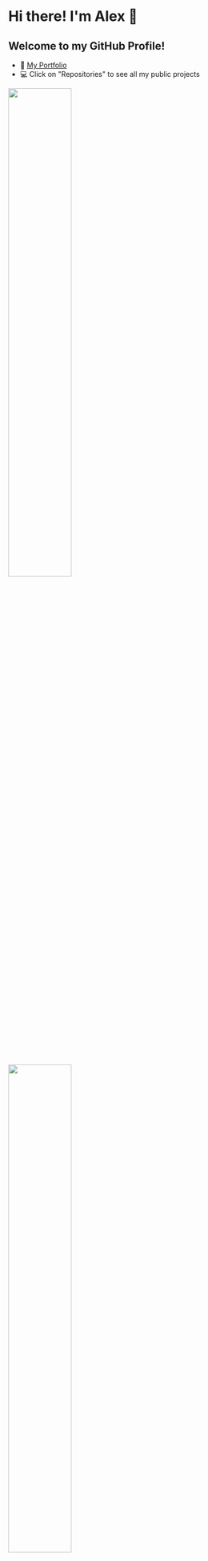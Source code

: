<h1>Hi there! I'm Alex 👋</h1>
<h2>Welcome to my GitHub Profile!</h2>

- 📄 [My Portfolio](https://alexrnguyen.github.io/)
- 💻 Click on "Repositories" to see all my public projects

<img class="img" width = 50% src="https://github-readme-stats.vercel.app/api?username=alexrnguyen&show_icons=true&hide=stars&theme=tokyonight" />
<img class="img" width = 50% src="https://github-readme-streak-stats.herokuapp.com?user=alexrnguyen&theme=tokyonight" />

<h3>Languages and Tools:</h3>

[![Languages and Tools](https://skillicons.dev/icons?i=androidstudio,bootstrap,c,css,django,express,figma,firebase,git,heroku,html,java,js,jest,linux,materialui,mongodb,nginx,nodejs,postgres,python,react,sqlite,tailwind,ts,webpack)](https://skillicons.dev)

<h3>Contact Me:</h3>
<div align="left">
  <a href="https://ca.linkedin.com/in/alexander-nguyen-229458211" target="blank"><img align="center" src="https://raw.githubusercontent.com/rahuldkjain/github-profile-readme-generator/master/src/images/icons/Social/linked-in-alt.svg" alt="Alex Nguyen" height="30" width="30" /></a>
  &nbsp;
  <a href="mailto:alexander.nguyen@shaw.ca" target="blank">
  <img align="center" src="https://github.com/alexrnguyen/alexrnguyen/assets/90285768/cbffb487-e796-422d-832a-26bec1a36651"alt="alexander.nguyen@shaw.ca" height="30" width="30" />
  </a>
</div>
